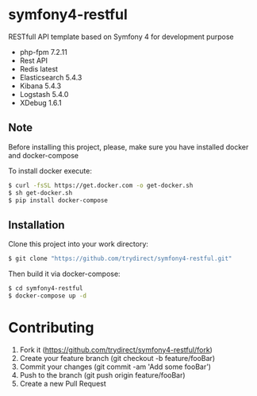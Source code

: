 # symfony4-restful
RESTfull API template based on Symfony 4 for development purpose
* php-fpm 7.2.11
* Rest API
* Redis latest
* Elasticsearch 5.4.3
* Kibana 5.4.3
* Logstash 5.4.0
* XDebug 1.6.1

## Note
Before installing this project, please, make sure you have installed docker and docker-compose

To install docker execute: 
```sh
$ curl -fsSL https://get.docker.com -o get-docker.sh
$ sh get-docker.sh
$ pip install docker-compose
```
## Installation
Clone this project into your work directory:
```sh
$ git clone "https://github.com/trydirect/symfony4-restful.git"
```
Then build it via docker-compose:
```sh
$ cd symfony4-restful
$ docker-compose up -d
```


# Contributing

1. Fork it (https://github.com/trydirect/symfony4-restful/fork)
2. Create your feature branch (git checkout -b feature/fooBar)
3. Commit your changes (git commit -am 'Add some fooBar')
4. Push to the branch (git push origin feature/fooBar)
5. Create a new Pull Request